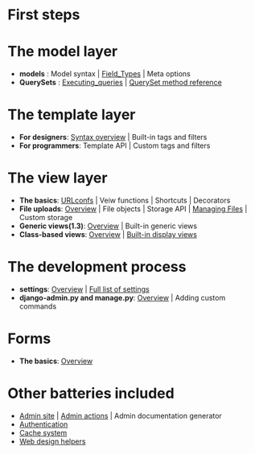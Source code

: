 

# First steps

# The model layer
* **models** : Model syntax | [Field_Types](https://github.com/sally225/mywiki/blob/master/django_doc/The%20model%20layer/Field_Types.md) | Meta options
* **QuerySets** : [Executing_queries](https://github.com/sally225/mywiki/blob/master/django_doc/The%20model%20layer/Executing_queries.md) | [QuerySet method reference](https://github.com/sally225/mywiki/blob/master/django_doc/The%20model%20layer/QuerySet_method_reference.md)

# The template layer
* **For designers**: [Syntax overview](https://github.com/sally225/mywiki/tree/master/django_doc/The%20template%20layer) | Built-in tags and filters
* **For programmers**: Template API | Custom tags and filters

# The view layer
* **The basics**: [URLconfs](https://github.com/sally225/mywiki/blob/master/django_doc/urlconfs.md) | Veiw functions | Shortcuts | Decorators
* **File uploads**: [Overview](https://github.com/sally225/mywiki/blob/master/django_doc/The%20view%20layer/file-upload-overview.md) | File objects | Storage API | [Managing Files](https://github.com/sally225/mywiki/blob/master/django_doc/topics/files.md) | Custom storage
* **Generic views(1.3)**: [Overview](https://github.com/sally225/mywiki/blob/master/django_doc/The%20view%20layer/Generic_views-Overview.md) | Built-in generic views
* **Class-based views**: [Overview](https://github.com/sally225/mywiki/blob/master/django_doc/The%20view%20layer/class-based-views_Overview.md) | [Built-in display views]()
# The development process
* **settings**: [Overview](https://github.com/sally225/mywiki/blob/master/django_doc/topics/settings.md) | [Full list of settings](https://github.com/sally225/mywiki/blob/master/django_doc/Settings.md)
* **django-admin.py and manage.py**: [Overview](https://github.com/sally225/mywiki/blob/master/django_doc/ref/django-admin.py_and_manage.py.md) | Adding custom commands

# Forms
* **The basics**: [Overview](https://github.com/sally225/mywiki/blob/master/django_doc/forms/overview.md)

# Other batteries included
* [Admin site](https://github.com/sally225/mywiki/blob/master/django_doc/The_Django_admin_site.md) | [Admin actions](https://github.com/sally225/mywiki/blob/master/django_doc/Admin_actions.md) | Admin documentation generator
* [Authentication](https://github.com/sally225/mywiki/blob/master/django_doc/User_authentication_in_Django.md)
* [Cache system](https://github.com/sally225/mywiki/blob/master/django_doc/topics/cache-system.md)
* [Web design helpers](https://github.com/sally225/mywiki/blob/master/django_doc/ref/controb/webdesign.md)
